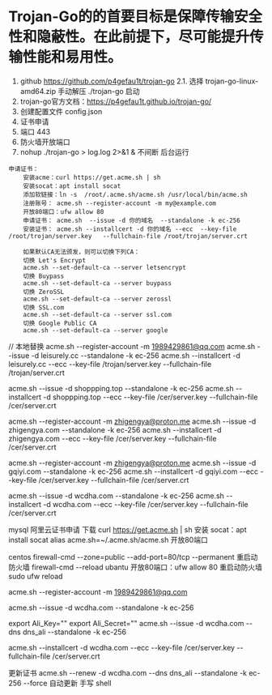 # Trojan-Go的的首要目标是保障传输安全性和隐蔽性。在此前提下，尽可能提升传输性能和易用性。
1. github https://github.com/p4gefau1t/trojan-go
2.1. 选择 trojan-go-linux-amd64.zip 手动解压 ./trojan-go 启动
2. trojan-go官方文档：https://p4gefau1t.github.io/trojan-go/
3. 创建配置文件 config.json
4. 证书申请
5. 端口 443
6. 防火墙开放端口
7. nohup ./trojan-go > log.log 2>&1 & 不间断 后台运行
```
申请证书：
    安装acme：curl https://get.acme.sh | sh
    安装socat：apt install socat
    添加软链接：ln -s  /root/.acme.sh/acme.sh /usr/local/bin/acme.sh
    注册账号： acme.sh --register-account -m my@example.com
    开放80端口：ufw allow 80
    申请证书： acme.sh  --issue -d 你的域名  --standalone -k ec-256
    安装证书： acme.sh --installcert -d 你的域名 --ecc  --key-file   /root/trojan/server.key   --fullchain-file /root/trojan/server.crt 
 
    如果默认CA无法颁发，则可以切换下列CA：
    切换 Let's Encrypt
    acme.sh --set-default-ca --server letsencrypt
    切换 Buypass
    acme.sh --set-default-ca --server buypass
    切换 ZeroSSL
    acme.sh --set-default-ca --server zerossl
    切换 SSL.com
    acme.sh --set-default-ca --server ssl.com
    切换 Google Public CA
    acme.sh --set-default-ca --server google

```

// 本地替换
acme.sh --register-account -m 1989429861@qq.com
acme.sh  --issue -d leisurely.cc  --standalone -k ec-256
acme.sh --installcert -d leisurely.cc --ecc  --key-file   /trojan/server.key   --fullchain-file /trojan/server.crt 

acme.sh  --issue -d shoppping.top  --standalone -k ec-256
acme.sh --installcert -d shoppping.top --ecc  --key-file   /cer/server.key   --fullchain-file /cer/server.crt 

acme.sh --register-account -m zhigengya@proton.me
acme.sh --issue -d zhigengya.com  --standalone -k ec-256
acme.sh --installcert -d zhigengya.com --ecc  --key-file   /cer/server.key   --fullchain-file /cer/server.crt 

acme.sh --register-account -m zhigengya@proton.me
acme.sh --issue -d gqiyi.com  --standalone -k ec-256
acme.sh --installcert -d gqiyi.com --ecc  --key-file  /cer/server.key   --fullchain-file /cer/server.crt


acme.sh --issue -d wcdha.com  --standalone -k ec-256
acme.sh --installcert -d wcdha.com --ecc  --key-file  /cer/server.key   --fullchain-file /cer/server.crt


mysql
阿里云证书申请
下载
curl https://get.acme.sh | sh
安装 socat：apt install socat
alias acme.sh=~/.acme.sh/acme.sh
开放80端口 

centos firewall-cmd --zone=public --add-port=80/tcp --permanent
重启动防火墙 firewall-cmd --reload
ubantu 开放80端口：ufw allow 80
重启动防火墙 sudo ufw reload

acme.sh --register-account -m 1989429861@qq.com

acme.sh --issue -d wcdha.com  --standalone -k ec-256 

export Ali_Key=""
export Ali_Secret=""
acme.sh --issue -d wcdha.com --dns dns_ali --standalone -k ec-256

acme.sh --installcert -d wcdha.com --ecc  --key-file  /cer/server.key   --fullchain-file /cer/server.crt

更新证书
acme.sh --renew -d wcdha.com --dns dns_ali --standalone -k ec-256 --force
自动更新
手写 shell